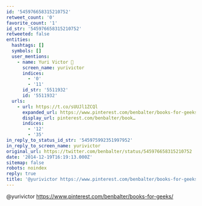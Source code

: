 ```yaml
---
id: '545976658315210752'
retweet_count: '0'
favorite_count: '1'
id_str: '545976658315210752'
retweeted: false
entities:
  hashtags: []
  symbols: []
  user_mentions:
    - name: Yuri Victor 🖤
      screen_name: yurivictor
      indices:
        - '0'
        - '11'
      id_str: '5511932'
      id: '5511932'
  urls:
    - url: https://t.co/sUUJl1ZCQl
      expanded_url: https://www.pinterest.com/benbalter/books-for-geeks/
      display_url: pinterest.com/benbalter/book…
      indices:
        - '12'
        - '35'
in_reply_to_status_id_str: '545975992351997952'
in_reply_to_screen_name: yurivictor
original_url: https://twitter.com/benbalter/status/545976658315210752
date: '2014-12-19T16:19:13.000Z'
sitemap: false
robots: noindex
reply: true
title: '@yurivictor https://www.pinterest.com/benbalter/books-for-geeks/'
---
```


@yurivictor https://www.pinterest.com/benbalter/books-for-geeks/